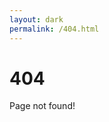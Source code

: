 ```yaml
---
layout: dark
permalink: /404.html
---
```


<div id="index" class="w-100 h-100 grid">
  <div class="centered">
    <div class="tc pa2 ma2">
    <h1 class="f1-ns f2 black-80 pa2 ma0">404</h1>
    </div>
    <div class="tc pa0 ma0">
      <p class="f3-ns f4 gray pa1 ma0">Page not found!</p>
    </div>
  </div>
</div>
